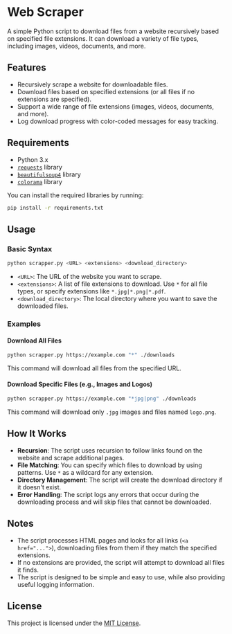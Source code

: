 # Web Scraper

A simple Python script to download files from a website recursively based on specified file extensions. It can download a variety of file types, including images, videos, documents, and more.

## Features

- Recursively scrape a website for downloadable files.
- Download files based on specified extensions (or all files if no extensions are specified).
- Support a wide range of file extensions (images, videos, documents, and more).
- Log download progress with color-coded messages for easy tracking.

## Requirements

- Python 3.x
- [`requests`](https://pypi.org/project/requests/) library
- [`beautifulsoup4`](https://pypi.org/project/beautifulsoup4/) library
- [`colorama`](https://pypi.org/project/colorama/) library

You can install the required libraries by running:

```bash
pip install -r requirements.txt
```

## Usage

### Basic Syntax

```bash
python scrapper.py <URL> <extensions> <download_directory>
```

- `<URL>`: The URL of the website you want to scrape.
- `<extensions>`: A list of file extensions to download. Use `*` for all file types, or specify extensions like `*.jpg|*.png|*.pdf`.
- `<download_directory>`: The local directory where you want to save the downloaded files.

### Examples

#### Download All Files

```bash
python scrapper.py https://example.com "*" ./downloads
```

This command will download all files from the specified URL.

#### Download Specific Files (e.g., Images and Logos)

```bash
python scrapper.py https://example.com "*jpg|png" ./downloads
```

This command will download only `.jpg` images and files named `logo.png`.

## How It Works

- **Recursion**: The script uses recursion to follow links found on the website and scrape additional pages.
- **File Matching**: You can specify which files to download by using patterns. Use `*` as a wildcard for any extension.
- **Directory Management**: The script will create the download directory if it doesn't exist.
- **Error Handling**: The script logs any errors that occur during the downloading process and will skip files that cannot be downloaded.

## Notes

- The script processes HTML pages and looks for all links (`<a href="...">`), downloading files from them if they match the specified extensions.
- If no extensions are provided, the script will attempt to download all files it finds.
- The script is designed to be simple and easy to use, while also providing useful logging information.

## License

This project is licensed under the [MIT License](LICENSE).